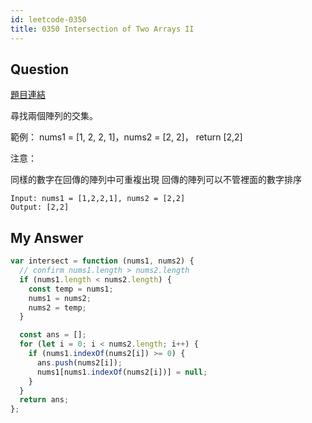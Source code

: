 ```yaml
---
id: leetcode-0350
title: 0350 Intersection of Two Arrays II
---
```


## Question

[題目連結](https://leetcode.com/problems/intersection-of-two-arrays-ii/)

尋找兩個陣列的交集。

範例：
nums1 = [1, 2, 2, 1]，nums2 = [2, 2]， return [2,2]

注意：

同樣的數字在回傳的陣列中可重複出現
回傳的陣列可以不管裡面的數字排序

```
Input: nums1 = [1,2,2,1], nums2 = [2,2]
Output: [2,2]
```

## My Answer

```js
var intersect = function (nums1, nums2) {
  // confirm nums1.length > nums2.length
  if (nums1.length < nums2.length) {
    const temp = nums1;
    nums1 = nums2;
    nums2 = temp;
  }

  const ans = [];
  for (let i = 0; i < nums2.length; i++) {
    if (nums1.indexOf(nums2[i]) >= 0) {
      ans.push(nums2[i]);
      nums1[nums1.indexOf(nums2[i])] = null;
    }
  }
  return ans;
};
```
